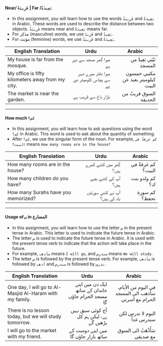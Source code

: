 #### Near/ `قَرِيبَةٌ` | Far /`بَعِيدَةٌ`
* In this assignment, you will learn how to use the words `قَرِيبَةٌ` and `بَعِيدَةٌ` in Arabic. These words are used to describe the distance between two objects. `قَرِيبَةٌ` means near and `بَعِيدَةٌ` means far.
* For مذكر (masculine) words, we use `قَرِيبٌ` and `بَعِيدٌ`. 
* For مؤنث (feminine) words, we use `قَرِيبَةٌ` and `بَعِيدَةٌ`.

| English Translation                                           | Urdu                                                                     | Arabic                                                     |
|---------------------------------------------------------------|--------------------------------------------------------------------------|------------------------------------------------------------|
| My house is far from the mosque.                              | <div dir="rtl"> میرا گھر مسجد سے دور ہے                           </div> | <div dir="rtl"> بَيْتِي بَعِيدٌ من المسجد           </div> |
| My office is fifty kilometers away from my city.              | <div dir="rtl"> میرا دفتر میرے شہر سے پچاس کلومیٹر دور ہے        </div>  | <div dir="rtl"> مكتبي خمسون كيلوميتر بعيد عن البيت </div>  |
| The market is near the garden.                                | <div dir="rtl"> بازار باغ سے قریب ہے                             </div>  | <div dir="rtl"> السوق قريبٌ من الحديقة             </div>  |

----------------------------------------------------------------------------------------------------------------------------

#### How much `كم؟`
* In this assignment, you will learn how to ask questions using the word `كم؟` in Arabic. This word is used to ask about the quantity of something.
* After `كم؟`, we use the singular form of the noun. For example, `كم غرفةٌ في البيت؟` means `How many rooms are in the house?`

| English Translation                                           | Urdu                                                                    | Arabic                                     |
|---------------------------------------------------------------|-------------------------------------------------------------------------|--------------------------------------------|
| How many rooms are in the house?                              | <div dir="rtl"> گھر میں کتنے کمرے ہیں؟                           </div> | <div dir="rtl">  كم غرفةٌ في البيت؟ </div> |
| How many children do you have?                                | <div dir="rtl"> آپ کے کتنے بچے ہیں؟                             </div>  | <div dir="rtl"> كم ولدو بنت ك؟     </div>  |
| How many Surahs have you memorized?                           | <div dir="rtl"> آپ نے کتنی سورتیں یاد کی ہیں؟                   </div>  | <div dir="rtl"> كم سورة تحفظ؟      </div>  |

----------------------------------------------------------------------------------------------------------------------------
#### Usage of `س` in المضارع
* In this assignment, you will learn how to use the letter `س` in the present tense in Arabic. This letter is used to indicate the future tense in Arabic.
* The letter `س` is used to indicate the future tense in Arabic. It is used with the present tense verb to indicate that the action will take place in the future.
* For example, `سأذهب` means `I will go`, and `سندرس` means `We will study`.
* The letter `س` is followed by the present tense verb. For example, `سأذهب` is followed by `أذهب` and `سندرس` is followed by `ندرس`.

| English Translation                                      | Urdu                                                                           | Arabic                                                                           |
|----------------------------------------------------------|--------------------------------------------------------------------------------|----------------------------------------------------------------------------------|
| One day, I will go to Al-Masjid Al-Haram with my family. | <div dir="rtl"> ایک دن میں اپنے خاندان کے ساتھ مسجد الحرام جاؤں گا      </div> | <div dir="rtl"> في اليوم من الأيام، سأذهب الى المسجد الحرام مع أسرتي      </div> |
| There is no lesson today, but we will study tomorrow.    | <div dir="rtl"> آج کوئی سبق نہیں ہے، لیکن ہم کل پڑھیں گے               </div>  | <div dir="rtl"> اليوم لا ندرس لكن سندرس غداً                              </div> |
| I will go to the market with my friend.                  | <div dir="rtl"> میں اپنے دوست کے ساتھ بازار جاؤں گا                    </div>  | <div dir="rtl"> سَأَذْهَبُ الى السوق مع صديقي                            </div>  |

